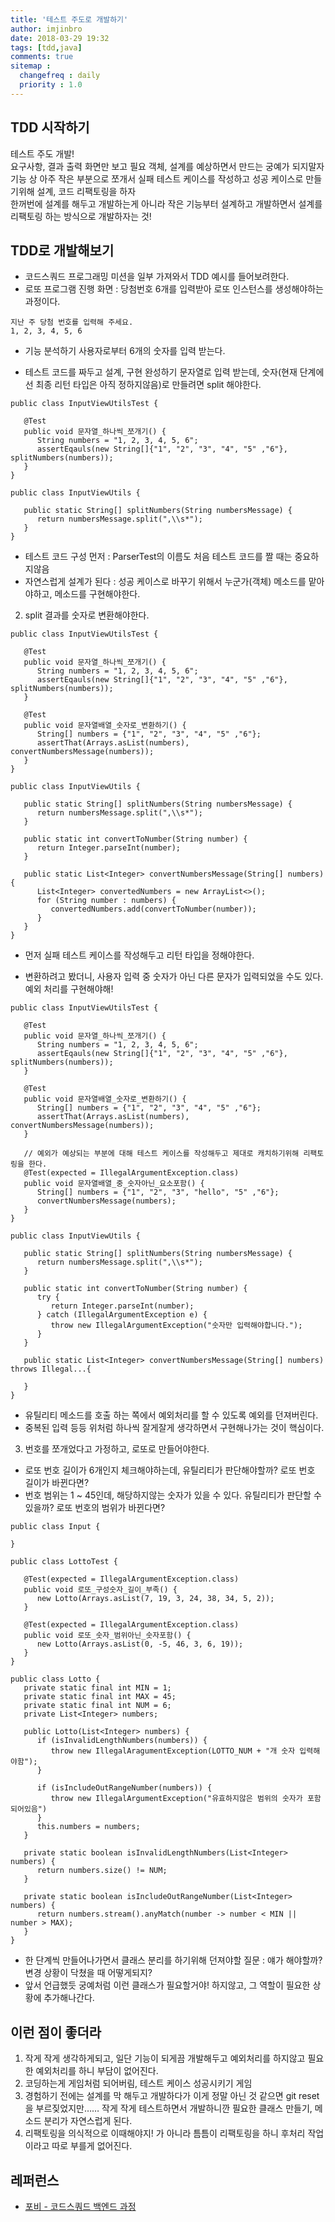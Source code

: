 ```yaml
---
title: '테스트 주도로 개발하기'
author: imjinbro
date: 2018-03-29 19:32
tags: [tdd,java]
comments: true
sitemap :
  changefreq : daily
  priority : 1.0
---
```

## TDD 시작하기
테스트 주도 개발!  
요구사항, 결과 출력 화면만 보고 필요 객체, 설계를 예상하면서 만드는 궁예가 되지말자  
기능 상 아주 작은 부분으로 쪼개서 실패 테스트 케이스를 작성하고 성공 케이스로 만들기위해 설계, 코드 리팩토링을 하자  
한꺼번에 설계를 해두고 개발하는게 아니라 작은 기능부터 설계하고 개발하면서 설계를 리팩토링 하는 방식으로 개발하자는 것!  
  
## TDD로 개발해보기
* 코드스쿼드 프로그래밍 미션을 일부 가져와서 TDD 예시를 들어보려한다.
* 로또 프로그램 진행 화면 : 당첨번호 6개를 입력받아 로또 인스턴스를 생성해야하는 과정이다.
  
```
지난 주 당첨 번호를 입력해 주세요.
1, 2, 3, 4, 5, 6
```
  
* 기능 분석하기
사용자로부터 6개의 숫자를 입력 받는다.
  
* 테스트 코드를 짜두고 설계, 구현 완성하기
문자열로 입력 받는데,  숫자(현재 단계에선 최종 리턴 타입은 아직 정하지않음)로 만들려면 split 해야한다.
  
```
public class InputViewUtilsTest {
   
   @Test
   public void 문자열_하나씩_쪼개기() {
      String numbers = "1, 2, 3, 4, 5, 6";
      assertEqauls(new String[]{"1", "2", "3", "4", "5" ,"6"}, splitNumbers(numbers));
   }
}

public class InputViewUtils {
    
   public static String[] splitNumbers(String numbersMessage) {
      return numbersMessage.split(",\\s*");
   }
}
```
* 테스트 코드 구성 먼저 : ParserTest의 이름도 처음 테스트 코드를 짤 때는 중요하지않음
* 자연스럽게 설계가 된다 : 성공 케이스로 바꾸기 위해서 누군가(객체) 메소드를 맡아야하고, 메소드를 구현해야한다.
  
2. split 결과를 숫자로 변환해야한다.
  
```
public class InputViewUtilsTest {
    
   @Test
   public void 문자열_하나씩_쪼개기() {
      String numbers = "1, 2, 3, 4, 5, 6";
      assertEqauls(new String[]{"1", "2", "3", "4", "5" ,"6"}, splitNumbers(numbers));
   }
       
   @Test
   public void 문자열배열_숫자로_변환하기() {
      String[] numbers = {"1", "2", "3", "4", "5" ,"6"};
      assertThat(Arrays.asList(numbers), convertNumbersMessage(numbers));
   }
}

public class InputViewUtils {
    
   public static String[] splitNumbers(String numbersMessage) {
      return numbersMessage.split(",\\s*");
   }
    
   public static int convertToNumber(String number) {
      return Integer.parseInt(number);
   }
    
   public static List<Integer> convertNumbersMessage(String[] numbers) {
      List<Integer> convertedNumbers = new ArrayList<>();
      for (String number : numbers) {
         convertedNumbers.add(convertToNumber(number));
      }
   }  
}
```
* 먼저 실패 테스트 케이스를 작성해두고 리턴 타입을 정해야한다.
  
* 변환하려고 봤더니, 사용자 입력 중 숫자가 아닌 다른 문자가 입력되었을 수도 있다. 예외 처리를 구현해야해!
  
```
public class InputViewUtilsTest {
    
   @Test
   public void 문자열_하나씩_쪼개기() {
      String numbers = "1, 2, 3, 4, 5, 6";
      assertEqauls(new String[]{"1", "2", "3", "4", "5" ,"6"}, splitNumbers(numbers));
   }
    
   @Test
   public void 문자열배열_숫자로_변환하기() {
      String[] numbers = {"1", "2", "3", "4", "5" ,"6"};
      assertThat(Arrays.asList(numbers), convertNumbersMessage(numbers));
   }
    
   // 예외가 예상되는 부분에 대해 테스트 케이스를 작성해두고 제대로 캐치하기위해 리팩토링을 한다.
   @Test(expected = IllegalArgumentException.class)
   public void 문자열배열_중_숫자아닌_요소포함() {
      String[] numbers = {"1", "2", "3", "hello", "5" ,"6"};
      convertNumbersMessage(numbers);
   }
}

public class InputViewUtils {
    
   public static String[] splitNumbers(String numbersMessage) {
      return numbersMessage.split(",\\s*");
   }
    
   public static int convertToNumber(String number) {
      try {
         return Integer.parseInt(number);
      } catch (IllegalArgumentException e) {
         throw new IllegalArgumentException("숫자만 입력해야합니다.");
      }
   }
    
   public static List<Integer> convertNumbersMessage(String[] numbers) throws Illegal...{
        
   }  
}
```
* 유틸리티 메소드를 호출 하는 쪽에서 예외처리를 할 수 있도록 예외를 던져버린다.
* 중복된 입력 등등 위처럼 하나씩 잘게잘게 생각하면서 구현해나가는 것이 핵심이다.
  
3. 번호를 쪼개었다고 가정하고, 로또로 만들어야한다.
* 로또 번호 길이가 6개인지 체크해야하는데, 유틸리티가 판단해야할까? 로또 번호 길이가 바뀐다면?
* 번호 범위는 1 ~ 45인데, 해당하지않는 숫자가 있을 수 있다. 유틸리티가 판단할 수 있을까? 로또 번호의 범위가 바뀐다면?
  
```
public class Input {
    
}

public class LottoTest {

   @Test(expected = IllegalArgumentException.class)
   public void 로또_구성숫자_길이_부족() {
      new Lotto(Arrays.asList(7, 19, 3, 24, 38, 34, 5, 2));		
   }
    
   @Test(expected = IllegalArgumentException.class)
   public void 로또_숫자_범위아닌_숫자포함() {
      new Lotto(Arrays.asList(0, -5, 46, 3, 6, 19));
   }
}

public class Lotto {
   private static final int MIN = 1;
   private static final int MAX = 45;
   private static final int NUM = 6;
   private List<Integer> numbers;

   public Lotto(List<Integer> numbers) {
      if (isInvalidLengthNumbers(numbers)) {
         throw new IllegalAragumentException(LOTTO_NUM + "개 숫자 입력해야함");
      }
    
      if (isIncludeOutRangeNumber(numbers)) {
         throw new IllegalArgumentException("유효하지않은 범위의 숫자가 포함되어있음")
      }
      this.numbers = numbers;
   }
    
   private static boolean isInvalidLengthNumbers(List<Integer> numbers) {
      return numbers.size() != NUM;
   }
    
   private static boolean isIncludeOutRangeNumber(List<Integer> numbers) {
      return numbers.stream().anyMatch(number -> number < MIN || number > MAX);
   }
}

```
* 한 단계씩 만들어나가면서 클래스 분리를 하기위해 던져야할 질문 : 얘가 해야할까? 변경 상황이 닥쳤을 때 어떻게되지?
* 앞서 언급했듯 궁예처럼 이런 클래스가 필요할거야! 하지않고, 그 역할이 필요한 상황에 추가해나간다.
  
## 이런 점이 좋더라
1. 작게 작게 생각하게되고, 일단 기능이 되게끔 개발해두고 예외처리를 하지않고 필요한 예외처리를 하니 부담이 없어진다.
2. 코딩하는게 게임처럼 되어버림, 테스트 케이스 성공시키기 게임
3. 경험하기 전에는 설계를 막 해두고 개발하다가 이게 정말 아닌 것 같으면 git reset을 부르짖었지만…… 작게 작게 테스트하면서 개발하니깐 필요한 클래스 만들기, 메소드 분리가 자연스럽게 된다.
4. 리팩토링을 의식적으로 이때해야지! 가 아니라 틈틈이 리팩토링을 하니 후처리 작업이라고 따로 부를게 없어진다.
  
## 레퍼런스
* [포비 - 코드스쿼드 백엔드 과정](http://codesquad.kr/)